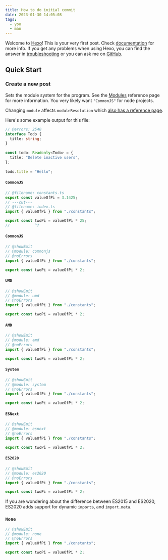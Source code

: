 ```yaml
---
title: How to do initial commit
date: 2023-01-30 14:05:08
tags: 
  - yoo
  - man
---
```


Welcome to [Hexo](https://hexo.io/)! This is your very first post. Check [documentation](https://hexo.io/docs/) for more info. If you get any problems when using Hexo, you can find the answer in [troubleshooting](https://hexo.io/docs/troubleshooting.html) or you can ask me on [GitHub](https://github.com/hexojs/hexo/issues).

## Quick Start

### Create a new post

Sets the module system for the program. See the <a href='/docs/handbook/modules.html'>Modules</a> reference page for more information. You very likely want `"CommonJS"` for node projects.

Changing `module` affects `moduleResolution` which [also has a reference page](/docs/handbook/module-resolution.html).

Here's some example output for this file:

```ts twoslash
// @errors: 2540
interface Todo {
  title: string;
}
 
const todo: Readonly<Todo> = {
  title: "Delete inactive users",
};
 
todo.title = "Hello";
```

#### `CommonJS`

```ts twoslash
// @filename: constants.ts
export const valueOfPi = 3.1425;
// ---cut---
// @filename: index.ts
import { valueOfPi } from "./constants";

export const twoPi = valueOfPi * 25;
//           ^?
```

#### `CommonJS`

```ts twoslash
// @showEmit
// @module: commonjs
// @noErrors
import { valueOfPi } from "./constants";

export const twoPi = valueOfPi * 2;
```

#### `UMD`

```ts twoslash
// @showEmit
// @module: umd
// @noErrors
import { valueOfPi } from "./constants";

export const twoPi = valueOfPi * 2;
```

#### `AMD`

```ts twoslash
// @showEmit
// @module: amd
// @noErrors
import { valueOfPi } from "./constants";

export const twoPi = valueOfPi * 2;
```

#### `System`

```ts twoslash
// @showEmit
// @module: system
// @noErrors
import { valueOfPi } from "./constants";

export const twoPi = valueOfPi * 2;
```

#### `ESNext`

```ts twoslash
// @showEmit
// @module: esnext
// @noErrors
import { valueOfPi } from "./constants";

export const twoPi = valueOfPi * 2;
```

#### `ES2020`

```ts twoslash
// @showEmit
// @module: es2020
// @noErrors
import { valueOfPi } from "./constants";

export const twoPi = valueOfPi * 2;
```

If you are wondering about the difference between ES2015 and ES2020, ES2020 adds support for dynamic `import`s, and `import.meta`.

### `None`

```ts twoslash
// @showEmit
// @module: none
// @noErrors
import { valueOfPi } from "./constants";

export const twoPi = valueOfPi * 2;
```
